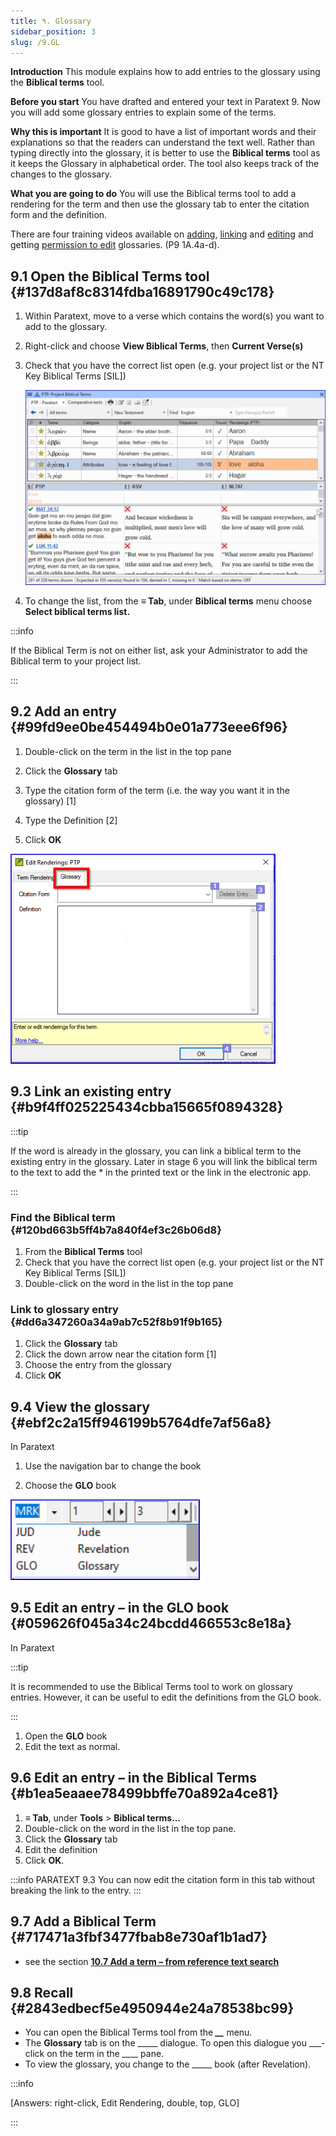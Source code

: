 ```yaml
---
title: ٩. Glossary
sidebar_position: 3
slug: /9.GL
---
```




**Introduction**  This module explains how to add entries to the glossary using the **Biblical terms** tool.


**Before you start**  You have drafted and entered your text in Paratext 9. Now you will add some glossary entries to explain some of the terms.


**Why this is important**  It is good to have a list of important words and their explanations so that the readers can understand the text well. Rather than typing directly into the glossary, it is better to use the **Biblical terms** tool as it keeps the Glossary in alphabetical order. The tool also keeps track of the changes to the glossary.


**What you are going to do**  You will use the Biblical terms tool to add a rendering for the term and then use the glossary tab to enter the citation form and the definition.


There are four training videos available on [adding](https://vimeo.com/manage/videos/451195974), [linking](https://vimeo.com/manage/videos/499553868) and [editing](https://vimeo.com/manage/videos/503489533) and getting [permission to edit](https://vimeo.com/manage/videos/476293601) glossaries. (P9 1A.4a-d).


## 9.1 Open the Biblical Terms tool {#137d8af8c8314fdba16891790c49c178}

1. Within Paratext, move to a verse which contains the word(s) you want to add to the glossary.
1. Right-click and choose **View Biblical Terms**, then **Current Verse(s)**
1. Check that you have the correct list open (e.g. your project list or the NT Key Biblical Terms [SIL])

    ![](./536721521.png)

1. To change the list, from the **≡ Tab**, under **Biblical terms** menu choose **Select biblical terms list.**

:::info

If the Biblical Term is not on either list, ask your Administrator to add the Biblical term to your project list.

:::




## 9.2 Add an entry {#99fd9ee0be454494b0e01a773eee6f96}


<div class='notion-row'>
<div class='notion-column' style={{width: 'calc((100% - (min(32px, 4vw) * 1)) * 0.5)'}}>

1. Double-click on the term in the list in the top pane

1. Click the **Glossary** tab

1. Type the citation form of the term (i.e. the way you want it in the glossary) [1]

1. Type the Definition [2]

1. Click **OK**

</div><div className='notion-spacer'></div>

<div class='notion-column' style={{width: 'calc((100% - (min(32px, 4vw) * 1)) * 0.5)'}}>

![](./1986832627.png)

</div><div className='notion-spacer'></div>
</div>

## 9.3 Link an existing entry {#b9f4ff025225434cbba15665f0894328}


:::tip

If the word is already in the glossary, you can link a biblical term to the existing entry in the glossary. Later in stage 6 you will link the biblical term to the text to add the * in the printed text or the link in the electronic app.

:::




### Find the Biblical term {#120bd663b5ff4b7a840f4ef3c26b06d8}

1. From the **Biblical Terms** tool
1. Check that you have the correct list open (e.g. your project list or the NT Key Biblical Terms [SIL])
1. Double-click on the word in the list in the top pane

### Link to glossary entry {#dd6a347260a34a9ab7c52f8b91f9b165}

1. Click the **Glossary** tab
1. Click the down arrow near the citation form [1]
1. Choose the entry from the glossary
1. Click **OK**

## 9.4 View the glossary {#ebf2c2a15ff946199b5764dfe7af56a8}


In Paratext


<div class='notion-row'>
<div class='notion-column' style={{width: 'calc((100% - (min(32px, 4vw) * 1)) * 0.5)'}}>

1. Use the navigation bar to change the book

1. Choose the **GLO** book

</div><div className='notion-spacer'></div>

<div class='notion-column' style={{width: 'calc((100% - (min(32px, 4vw) * 1)) * 0.5)'}}>

![](./1353885956.png)

</div><div className='notion-spacer'></div>
</div>

## 9.5 Edit an entry – in the GLO book {#059626f045a34c24bcdd466553c8e18a}


In Paratext


:::tip

It is recommended to use the Biblical Terms tool to work on glossary entries. However, it can be useful to edit the definitions from the GLO book.

:::



1. Open the **GLO** book
1. Edit the text as normal.

## 9.6 Edit an entry – in the Biblical Terms {#b1ea5eaaee78499bbffe70a892a4ce81}

1. **≡ Tab**, under **Tools** &gt; **Biblical terms…**
1. Double-click on the word in the list in the top pane.
1. Click the **Glossary** tab
1. Edit the definition
1. Click **OK**.

:::info PARATEXT 9.3
You can now edit the citation form in this tab without breaking the link to the entry.
:::


## 9.7 Add a Biblical Term {#717471a3fbf3477fbab8e730af1b1ad7}

- see the section [**10.7 Add a term – from reference text search**](https://manual.paratext.org/Training-Manual/Stage-1/BT#107-add-a-term--from-reference-text-search)

## 9.8 Recall {#2843edbecf5e4950944e24a78538bc99}

- You can open the Biblical Terms tool from the _**__**_ menu.
- The **Glossary** tab is on the _____ dialogue. To open this dialogue you ___-click on the term in the ____ pane.
- To view the glossary, you change to the _____ book (after Revelation).

:::info

[Answers: right-click, Edit Rendering, double, top, GLO]

:::



